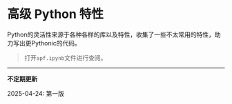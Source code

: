 # 高级 Python 特性


Python的灵活性来源于各种各样的库以及特性，收集了一些不太常用的特性，助力写出更Pythonic的代码。

> 打开`apf.ipynb`文件进行查阅。


----
**不定期更新**   

2025-04-24: 第一版
